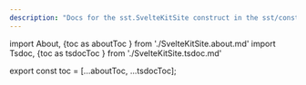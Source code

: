 ```yaml
---
description: "Docs for the sst.SvelteKitSite construct in the sst/constructs package"
---
```


import About, {toc as aboutToc } from './SvelteKitSite.about.md'
import Tsdoc, {toc as tsdocToc } from './SvelteKitSite.tsdoc.md'

<About />
<Tsdoc />

export const toc = [...aboutToc, ...tsdocToc];
